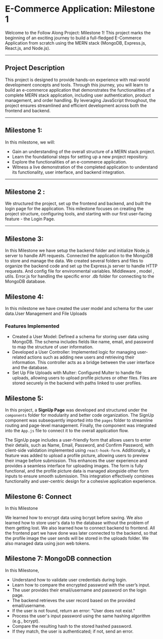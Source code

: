 # E-Commerce Application: Milestone 1

Welcome to the Follow Along Project: Milestone 1! This project marks the beginning of an exciting journey to build a full-fledged E-Commerce Application from scratch using the MERN stack (MongoDB, Express.js, React.js, and Node.js).

---


## Project Description
This project is designed to provide hands-on experience with real-world development concepts and tools. Through this journey, you will learn to build an e-commerce application that demonstrates the functionalities of a complete MERN stack application, including user authentication, product management, and order handling. By leveraging JavaScript throughout, the project ensures streamlined and efficient development across both the frontend and backend.

---

## Milestone 1:
In this milestone, we will:
- Gain an understanding of the overall structure of a MERN stack project.
- Learn the foundational steps for setting up a new project repository.
- Explore the functionalities of an e-commerce application.
- Witness a live demonstration of the completed application to understand its functionality, user interface, and backend integration.

---

## Milestone 2 : 
We structured the project, set up the frontend and backend, and built the login page for the application.
This milestone focuses on creating the project structure, configuring tools, and starting with our first user-facing feature - the Login Page.

---

## Milestone 3:
In this Milestone we have setup the backend folder and initialize Node.js server to handle API requests. Connected the application to the MongoDB to store and manage the data. We created several folders and files to organize the backend code and set up the Express.js server to handle HTTP requests. And config file for environmental variables. Middleware , model , utils. Error.js for handling the specific error .db folder for connecting to the MongoDB database.

## Milestone 4:
In this milestone we have created the user model and schema for the user data.User Management and File Uploads
### Features Implemented
- Created a User Model:
Defined a schema for storing user data using MongoDB. The schema includes fields like name, email, and password to map the structure of user information.
- Developed a User Controller:
Implemented logic for managing user-related actions such as adding new users and retrieving their information. This controller acts as a bridge between the user interface and the database.
- Set Up File Uploads with Multer:
Configured Multer to handle file uploads, allowing users to upload profile pictures or other files. Files are stored securely in the backend with paths linked to user profiles.

## Milestone 5:

In this project, a **SignUp Page** was developed and structured under the `components` folder for modularity and better code organization. The SignUp component was subsequently imported into the `pages` folder to streamline routing and page-level management. Finally, the component was integrated into the `App.js` file to connect it to the overall application flow. 

The SignUp page includes a user-friendly form that allows users to enter their details, such as Name, Email, Password, and Confirm Password, with client-side validation implemented using `react-hook-form`. Additionally, a feature was added to upload a profile picture, allowing users to preview their image before submission. This enhances the user experience and provides a seamless interface for uploading images. The form is fully functional, and the profile picture data is managed alongside other form inputs to ensure smooth submission. This integration effectively combines functionality and user-centric design for a cohesive application experience. 

## Milestone 6: Connect
In this Milestone

We learned how to encrypt data using bcrypt before saving.
We also learned how to store user's data to the database without the problem of them getting lost.
We also learned how to connect backend to frontend.
All the frontend part we have done was later connected to the backend, so that the profile image the user sends will be stored in the uploads folder.
We also managed data using json web tokens.

## Milestone 7: MongoDB connection
In this Milestone,

- Understand how to validate user credentials during login.
- Learn how to compare the encrypted password with the user’s input.
- The user provides their email/username and password on the login page.
- The backend retrieves the user record based on the provided email/username.
- If the user is not found, return an error: "User does not exist."
- Process the user's input password using the same hashing algorithm (e.g., bcrypt).
- Compare the resulting hash to the stored hashed password.
- If they match, the user is authenticated; if not, send an error.


